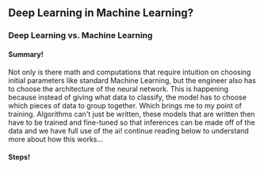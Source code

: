 ## Deep Learning in Machine Learning?

### Deep Learning vs. Machine Learning
#### Summary!
Not only is there math and computations that require intuition on choosing initial parameters like standard Machine Learning, but the engineer also has to choose the architecture of the neural network. This is happening because instead of giving what data to classify, the model has to choose which pieces of data to group together.
Which brings me to my point of training. Algorithms can't just be written, these models that are written then have to be trained and fine-tuned so that inferences can be made off of the data and we have full use of the ai! continue reading below to understand more about how this works...

#### Steps!